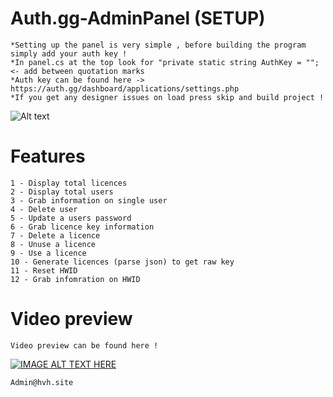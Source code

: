 # Auth.gg-AdminPanel (SETUP)
```
*Setting up the panel is very simple , before building the program simply add your auth key !
*In panel.cs at the top look for "private static string AuthKey = ""; <- add between quotation marks
*Auth key can be found here -> https://auth.gg/dashboard/applications/settings.php
*If you get any designer issues on load press skip and build project !
```

![Alt text](https://i.imgur.com/0jtNkXF.jpg "Example")



# Features
```
1 - Display total licences
2 - Display total users
3 - Grab information on single user
4 - Delete user
5 - Update a users password
6 - Grab licence key information
7 - Delete a licence
8 - Unuse a licence
9 - Use a licence
10 - Generate licences (parse json) to get raw key
11 - Reset HWID 
12 - Grab infomration on HWID 
```

# Video preview
```
Video preview can be found here ! 
```

[![IMAGE ALT TEXT HERE](https://img.youtube.com/vi/8_QIlBIt4vk/0.jpg)](https://www.youtube.com/watch?v=8_QIlBIt4vk)


```
Admin@hvh.site
```
